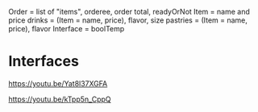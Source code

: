 Order = list of "items", orderee, order total, readyOrNot
Item = name and price
    drinks = (Item = name, price), flavor, size 
    pastries = (Item =  name, price), flavor
Interface = boolTemp


# Interfaces
https://youtu.be/Yat8l37XGFA

https://youtu.be/kTpp5n_CppQ